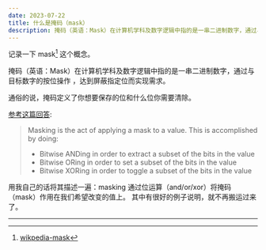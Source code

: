 ```yaml
---
date: 2023-07-22
title: 什么是掩码（mask）
description: 掩码（英语：Mask）在计算机学科及数字逻辑中指的是一串二进制数字，通过与目标数字的按位操作，达到屏蔽指定位而实现需求。通俗的说，掩码定义了你想要保存的位和什么位你需要清除。 Masking is the act of applying a mask to a value. This is accomplished by doing":" - Bitwise ANDing in order to extract a subset of the bits in the value - Bitwise ORing in order to set a subset of the bits in the value - Bitwise XORing in order to toggle a subset of the bits in the value用我自己的话将其描述一遍：masking 通过位运算（and/or/xor）将掩码（mask）作用在我们希望改变的值上。其中有很好的例子说明，就不再搬运过来了。
---
```


记录一下 mask[^1] 这个概念。

掩码（英语：Mask）在计算机学科及数字逻辑中指的是一串二进制数字，通过与目标数字的按位操作
，达到屏蔽指定位而实现需求。

通俗的说，掩码定义了你想要保存的位和什么位你需要清除。

[参考这篇回答](https://stackoverflow.com/questions/10493411/what-is-bit-masking):

> Masking is the act of applying a mask to a value. This is accomplished by doing:
>
> - Bitwise ANDing in order to extract a subset of the bits in the value
> - Bitwise ORing in order to set a subset of the bits in the value
> - Bitwise XORing in order to toggle a subset of the bits in the value

用我自己的话将其描述一遍：masking 通过位运算（and/or/xor）将掩码（mask）作用在我们希望改变的值上。
其中有很好的例子说明，就不再搬运过来了。

---

[^1]: [wikpedia-mask](https://zh.wikipedia.org/zh-cn/掩码)

